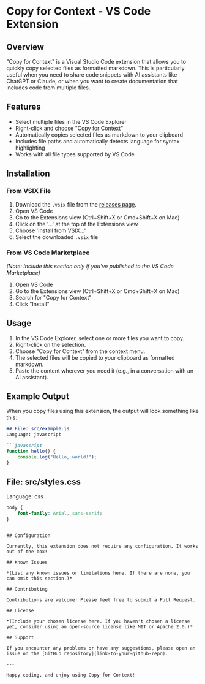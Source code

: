 # Copy for Context - VS Code Extension

## Overview

"Copy for Context" is a Visual Studio Code extension that allows you to quickly copy selected files as formatted markdown. This is particularly useful when you need to share code snippets with AI assistants like ChatGPT or Claude, or when you want to create documentation that includes code from multiple files.

## Features

- Select multiple files in the VS Code Explorer
- Right-click and choose "Copy for Context"
- Automatically copies selected files as markdown to your clipboard
- Includes file paths and automatically detects language for syntax highlighting
- Works with all file types supported by VS Code

## Installation

### From VSIX File

1. Download the `.vsix` file from the [releases page](link-to-your-releases-page).
2. Open VS Code
3. Go to the Extensions view (Ctrl+Shift+X or Cmd+Shift+X on Mac)
4. Click on the '...' at the top of the Extensions view
5. Choose 'Install from VSIX...'
6. Select the downloaded `.vsix` file

### From VS Code Marketplace

*(Note: Include this section only if you've published to the VS Code Marketplace)*

1. Open VS Code
2. Go to the Extensions view (Ctrl+Shift+X or Cmd+Shift+X on Mac)
3. Search for "Copy for Context"
4. Click "Install"

## Usage

1. In the VS Code Explorer, select one or more files you want to copy.
2. Right-click on the selection.
3. Choose "Copy for Context" from the context menu.
4. The selected files will be copied to your clipboard as formatted markdown.
5. Paste the content wherever you need it (e.g., in a conversation with an AI assistant).

## Example Output

When you copy files using this extension, the output will look something like this:

```markdown
## File: src/example.js
Language: javascript

```javascript
function hello() {
    console.log("Hello, world!");
}
```

## File: src/styles.css
Language: css

```css
body {
    font-family: Arial, sans-serif;
}
```
```

## Configuration

Currently, this extension does not require any configuration. It works out of the box!

## Known Issues

*(List any known issues or limitations here. If there are none, you can omit this section.)*

## Contributing

Contributions are welcome! Please feel free to submit a Pull Request.

## License

*(Include your chosen license here. If you haven't chosen a license yet, consider using an open-source license like MIT or Apache 2.0.)*

## Support

If you encounter any problems or have any suggestions, please open an issue on the [GitHub repository](link-to-your-github-repo).

---

Happy coding, and enjoy using Copy for Context!